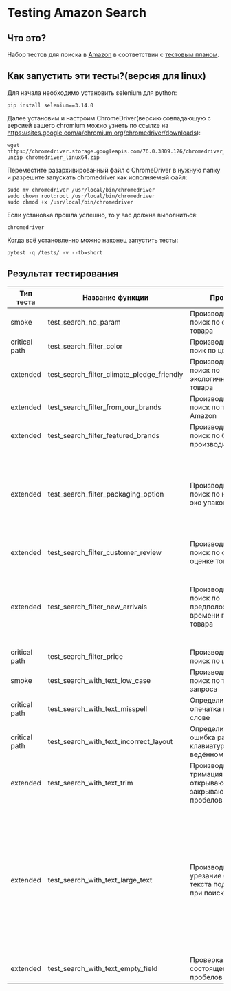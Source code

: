 # Testing Amazon Search
## Что это?
Набор тестов для поиска в [Amazon](www.amazon.com) в соответствии с [тестовым планом](https://docs.google.com/document/d/18y8Y3ADwIQt-Hpm5Hypv1R0GF2pyu_Sx/edit?usp=sharing&ouid=104217170957615717630&rtpof=true&sd=true).
## Как запустить эти тесты?(версия для linux)
Для начала необходимо установить selenium для python:
```
pip install selenium==3.14.0
```
Далее установим и настроим ChromeDriver(версию совпадающую с версией вашего chromium можно узнеть по ссылке на  https://sites.google.com/a/chromium.org/chromedriver/downloads):
```
wget https://chromedriver.storage.googleapis.com/76.0.3809.126/chromedriver_linux64.zip
unzip chromedriver_linux64.zip
```
Переместите разархивированный файл с СhromeDriver в нужную папку и разрешите запускать chromedriver как исполняемый файл:
```
sudo mv chromedriver /usr/local/bin/chromedriver
sudo chown root:root /usr/local/bin/chromedriver
sudo chmod +x /usr/local/bin/chromedriver
```
Если установка прошла успешно, то у вас должна выполниться:
```
chromedriver
```
Когда всё установленно можно наконец запустить тесты:
```
pytest -q /tests/ -v --tb=short
```
## Результат тестирования
| Тип теста | Название функции | Проверка | Результат |
| ------ | ------ | ------ | ------ |
| smoke | test_search_no_param | Производится ли поиск по отделу товара |✅ Без проблем |
|critical path|test_search_filter_color|Производится ли поик по цвету товара|✅ Без проблем|
|extended|test_search_filter_climate_pledge_friendly|Производится ли поиск по экологичности товара|✅ Без проблем|
|extended|test_search_filter_from_our_brands|Производится ли поиск по товарам Amazon|✅ Без проблем|
|extended|test_search_filter_featured_brands|Производится ли поиск по брэндам производителя|✅ Без проблем|
|extended|test_search_filter_packaging_option|Производится ли поиск по наличию эко упаковки|❌ Поиск производится успешно, однако в некоторых случаях на странице не прогружается таблица с указанием вариативности упаковки|
|extended|test_search_filter_customer_review|Производится ли поиск по средней оценке товара|✅ Без проблем|
|extended|test_search_filter_new_arrivals|Производится ли поиск по предположительному времени прибытия товара|❌ Amazon продвигает стои товары и из-за этого на место выборки попадают товары которых нет в наличаи и неизвестно когда будут|
|critical path|test_search_filter_price|Производится ли поиск по цене товара|✅ Без проблем|
|smoke|test_search_with_text_low_case|Производится ли поиск по тексту запроса|✅ Без проблем|
|critical path|test_search_with_text_misspell|Определится ли опечатка в ведённом слове|✅ Без проблем|
|critical path|test_search_with_text_incorrect_layout|Определится ли ошибка раскладки клавиатуры в ведённом слове|❌ Ошибка раскладки клавиатуры не была определена|
|extended|test_search_with_text_trim|Производится ли тримация открывающих и закрывающих пробелов|✅ Без проблем|
|extended|test_search_with_text_large_text|Производится ли урезание большого текста под границы при поиске|❌ Не смотря на то что в тесте результат оказался успешным, при ручной проверке на тексте превышающем текущий сгенерированный Amazon выдаёт ошибку(произвести автоматическое тестирование с таким большим текстом не представляется возможным)|
|extended|test_search_with_text_empty_field|Проверка поиска состоящего из пробелов|✅ Без проблем|

